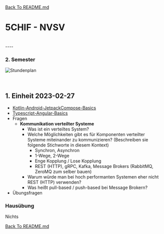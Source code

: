 [Back To README.md][back]

# 5CHIF - NVSV

<br>
----

### 2. Semester

![Stundenplan](https://raw.githubusercontent.com/UnterrainerInformatik/htl/master/img/2023-5CHIF-2-Stundenplan.png?maxAge=1)

<br>





## 1. Einheit 2023-02-27

* [Kotlin-Android-JetpackCompose-Basics](https://github.com/UnterrainerInformatik/htl/blob/master/presentations/kotlin-android-basics.pdf)
* [Typescript-Angular-Basics](https://github.com/UnterrainerInformatik/htl/blob/master/presentations/typescript-angluar-basics.pdf)
* Fragen
  * **Kommunikation verteilter Systeme**
    * Was ist ein verteiltes System?
    * Welche Möglichkeiten gibt es für Komponenten verteilter Systeme miteinander zu kommunizieren?
      (Beschreiben sie folgende Stichworte in diesem Kontext)
      * Synchron, Asynchron
      * 1-Wege, 2-Wege
      * Enge Kopplung / Lose Kopplung
      * REST (HTTP), gRPC, Kafka, Message Brokers (RabbitMQ, ZeroMQ zum selber bauen)
    * Warum würde man bei hoch performanten Systemen eher nicht REST (HTTP) verwenden?
    * Was heißt pull-based / push-based bei Message Brokern?
* Übungsfragen

### Hausübung

Nichts






[Back To README.md][back]

[back]: https://github.com/UnterrainerInformatik/htl
